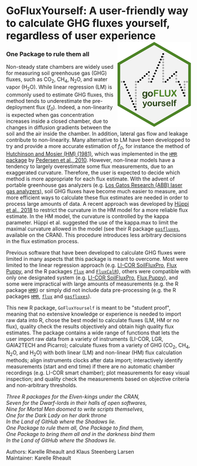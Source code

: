 # GoFluxYourself: A user-friendly way to calculate GHG fluxes yourself, regardless of user experience <img src="man/figures/GoFluxYourself.png" align="right" width="200"/>

### One Package to rule them all

Non-steady state chambers are widely used for measuring soil greenhouse gas (GHG) fluxes, such as CO<sub>2</sub>, CH<sub>4</sub>, N<sub>2</sub>O, and water vapor (H<sub>2</sub>O). While linear regression (LM) is commonly used to estimate GHG fluxes, this method tends to underestimate the pre-deployment flux (*f<sub>0</sub>*). Indeed, a non-linearity is expected when gas concentration increases inside a closed chamber, due to changes in diffusion gradients between the soil and the air inside the chamber. In addition, lateral gas flow and leakage contribute to non-linearity. Many alternative to LM have been developped to try and provide a more accurate estimation of *f<sub>0</sub>*, for instance the method of [Hutchinson and Mosier (HM) (1981)](https://doi.org/10.2136/sssaj1981.03615995004500020017x), which was implemented in the [`HMR` package](https://cran.r-project.org/package=HMR) by [Pedersen et al., 2010](https://doi.org/10.1111/j.1365-2389.2010.01291.x). However, non-linear models have a tendency to largely overestimate some flux measurements, due to an exaggerated curvature. Therefore, the user is expected to decide which method is more appropriate for each flux estimate. With the advent of portable greenhouse gas analyzers (e.g. [Los Gatos Research (ABB) laser gas analyzers](https://new.abb.com/products/measurement-products/analytical/laser-gas-analyzers/laser-analyzers/lgr-icos-portable-analyzers)), soil GHG fluxes have become much easier to measure, and more efficient ways to calculate these flux estimates are needed in order to process large amounts of data. A recent approach was developed by [Hüppi et al., 2018](https://doi.org/10.1371/journal.pone.0200876) to restrict the curvature in the HM model for a more reliable flux estimate. In the HM model, the curvature is controlled by the kappa parameter. Hüppi et al. suggested the use of the kappa.max to limit the maximal curvature allowed in the model (see their R package [`gasfluxes`](https://cran.r-project.org/package=gasfluxes), available on the CRAN). This procedure introduces less arbitrary decisions in the flux estimation process.

Previous software that have been developed to calculate GHG fluxes were limited in many aspects that this package is meant to overcome. Most were limited to the linear regression approach (e.g. [LI-COR SoilFluxPro](https://www.licor.com/env/products/soil-flux/soilfluxpro), [Flux Puppy](https://www.sciencedirect.com/science/article/pii/S0168192319301522), and the R packages [`flux`](https://cran.r-project.org/package=flux) and [`FluxCalR`](https://github.com/junbinzhao/FluxCalR)), others were compatible with only one designated system (e.g. [LI-COR SoilFluxPro](https://www.licor.com/env/products/soil-flux/soilfluxpro), [Flux Puppy](https://www.sciencedirect.com/science/article/pii/S0168192319301522)), and some were impractical with large amounts of measurements (e.g. the R package [`HMR`](https://cran.r-project.org/package=HMR)) or simply did not include data pre-processing (e.g. the R packages [`HMR`](https://cran.r-project.org/package=HMR), [`flux`](https://cran.r-project.org/package=flux) and [`gasfluxes`](https://cran.r-project.org/package=gasfluxes)).

This new R package, `GoFluxYourself` is meant to be "student proof", meaning that no extensive knowledge or experience is needed to import raw data into R, chose the best model to calculate fluxes (LM, HM or no flux), quality check the results objectively and obtain high quality flux estimates. The package contains a wide range of functions that lets the user import raw data from a variety of instruments (LI-COR, LGR, GAIA2TECH and Picarro); calculate fluxes from a variety of GHG (CO<sub>2</sub>, CH<sub>4</sub>, N<sub>2</sub>O, and H<sub>2</sub>O) with both linear (LM) and non-linear (HM) flux calculation methods; align instruments clocks after data import; interactively identify measurements (start and end time) if there are no automatic chamber recordings (e.g. LI-COR smart chamber); plot measurements for easy visual inspection; and quality check the measurements based on objective criteria and non-arbitrary thresholds. 

*<p>Three R packages for the Elven-kings under the CRAN,<br> Seven for the Dwarf-lords in their halls of open softwares,<br> Nine for Mortal Men doomed to write scripts themselves,<br> One for the Dark Lady on her dark throne<br> In the Land of GitHub where the Shadows lie.<br> One Package to rule them all, One Package to find them,<br> One Package to bring them all and in the darkness bind them<br> In the Land of GitHub where the Shadows lie.</p>*

<p>Authors: Karelle Rheault and Klaus Steenberg Larsen <br> Maintainer: Karelle Rheault </p> <karh@ign.ku.dk>
